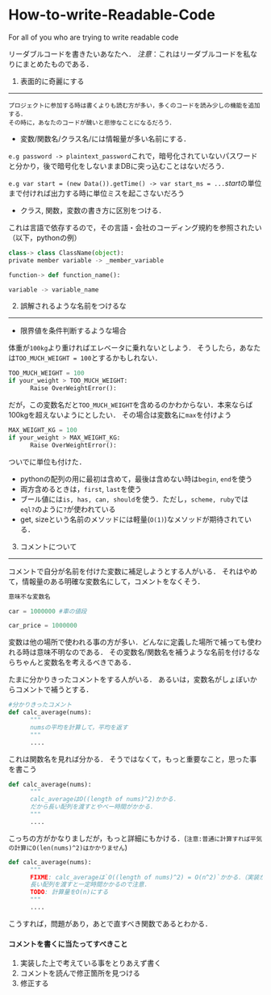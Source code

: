 # How-to-write-Readable-Code
For all of you who are trying to write readable code

リーダブルコードを書きたいあなたへ．
*注意*：これはリーダブルコードを私なりにまとめたものである．

1. 表面的に奇麗にする
----------------------
```
プロジェクトに参加する時は書くよりも読む方が多い，多くのコードを読み少しの機能を追加する．
その時に，あなたのコードが醜いと悲惨なことになるだろう．
```

* 変数/関数名/クラス名/には情報量が多い名前にする．

`e.g password -> plaintext_password`これで，暗号化されていないパスワードと分かり，後で暗号化をしないままDBに突っ込むことはないだろう．

`e.g var start = (new Data()).getTime() -> var start_ms = ...`*start*の単位まで付ければ出力する時に単位ミスを起こさないだろう

* クラス, 関数，変数の書き方に区別をつける．

これは言語で依存するので，その言語・会社のコーディング規約を参照されたい（以下，pythonの例）
```python
class-> class ClassName(object):
private member variable -> _member_variable

function-> def function_name():

variable -> variable_name
```




2. 誤解されるような名前をつけるな
-------------
* 限界値を条件判断するような場合

体重が`100kg`より重ければエレベータに乗れないとしよう．
そうしたら，あなたは`TOO_MUCH_WEIGHT = 100`とするかもしれない．

```python
TOO_MUCH_WEIGHT = 100
if your_weight > TOO_MUCH_WEIGHT:
      Raise OverWeightError():
```
だが，この変数名だと`TOO_MUCH_WEIGHT`を含めるのかわからない．本来ならば100kgを超えないようにとしたい．
その場合は変数名に`max`を付けよう
```python
MAX_WEIGHT_KG = 100
if your_weight > MAX_WEIGHT_KG:
      Raise OverWeightError():
```
ついでに単位も付けた．

* pythonの配列の用に最初は含めて，最後は含めない時は`begin`, `end`を使う
* 両方含めるときは，`first`, `last`を使う
* ブール値には`is, has, can, should`を使う．ただし，`scheme, ruby`では`eql?`のように`?`が使われている
* get, sizeという名前のメソッドには軽量(`O(1)`)なメソッドが期待されている．

3. コメントについて
-------------
コメントで自分が名前を付けた変数に補足しようとする人がいる．
それはやめて，情報量のある明確な変数名にして，コメントをなくそう．

```python
意味不な変数名

car = 1000000 #車の値段
```

```python
car_price = 1000000
```

変数は他の場所で使われる事の方が多い．どんなに定義した場所で補っても使われる時は意味不明なのである．
その変数名/関数名を補うような名前を付けるならちゃんと変数名を考えるべきである．



たまに分かりきったコメントをする人がいる．
あるいは，変数名がしょぼいからコメントで補うとする．
```python
#分かりきったコメント
def calc_average(nums):
      """
      numsの平均を計算して，平均を返す
      """
      ....
```
これは関数名を見れば分かる．
そうではなくて，もっと重要なこと，思った事を書こう
```python
def calc_average(nums):
      """
      calc_averageはO((length of nums)^2)かかる．
      だから長い配列を渡すとやべー時間がかかる．
      """
      ....
```
こっちの方がかなりましだが，もっと詳細にもかける．(`注意:普通に計算すれば平気の計算にO(len(nums)^2)はかかりません`)
```python
def calc_average(nums):
      """
      FIXME: calc_averageは`O((length of nums)^2) = O(n^2)`かかる．（実装が難しい）
      長い配列を渡すと一定時間かかるので注意．
      TODO: 計算量をO(n)にする
      """
      ....
```
こうすれば，問題があり，あとで直すべき関数であるとわかる．

#### コメントを書くに当たってすべきこと

1. 実装した上で考えている事をとりあえず書く
2. コメントを読んで修正箇所を見つける
3. 修正する

